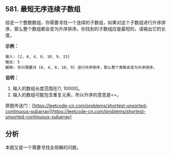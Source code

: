 ## 581. 最短无序连续子数组

给定一个整数数组，你需要寻找一个连续的子数组，如果对这个子数组进行升序排序，那么整个数组都会变为升序排序。你找到的子数组应是最短的，请输出它的长度。

**示例：**

``` text
输入: [2, 6, 4, 8, 10, 9, 15]
输出: 5
解释: 你只需要对 [6, 4, 8, 10, 9] 进行升序排序，那么整个表都会变为升序排序。
```

**说明：**

1. 输入的数组长度范围在\[1, 10000\]。
2. 输入的数组可能包含重复元素，所以升序的意思是<=。

原题传送门：[https://leetcode-cn.com/problems/shortest-unsorted-continuous-subarray](https://leetcode-cn.com/problems/shortest-unsorted-continuous-subarray)

## 分析

本题又是一个需要寻找全局解的问题。
